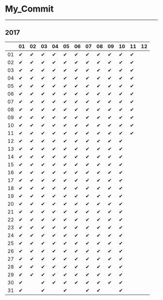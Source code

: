 # My_Commit

---

## 2017

|  |01|02|03|04|05|06|07|08|09|10|11|12|
|----|----|----|----|----|----|----|----|----|----|----|----|----|
|01|✔ |✔ |✔ |✔ |✔ |✔ |✔ |✔ |✔ |✔ |✔ |  |
|02|✔ |✔ |✔ |✔ |✔ |✔ |✔ |✔ |✔ |✔ |✔ |  |
|03|✔ |✔ |✔ |✔ |✔ |✔ |✔ |✔ |✔ |✔ |✔ |  |
|04|✔ |✔ |✔ |✔ |✔ |✔ |✔ |✔ |✔ |✔ |✔ |  |
|05|✔ |✔ |✔ |✔ |✔ |✔ |✔ |✔ |✔ |✔ |✔ |  |
|06|✔ |✔ |✔ |✔ |✔ |✔ |✔ |✔ |✔ |✔ |✔ |  |
|07|✔ |✔ |✔ |✔ |✔ |✔ |✔ |✔ |✔ |✔ |✔ |  |
|08|✔ |✔ |✔ |✔ |✔ |✔ |✔ |✔ |✔ |✔ |✔ |  |
|09|✔ |✔ |✔ |✔ |✔ |✔ |✔ |✔ |✔ |✔ |✔ |  |
|10|✔ |✔ |✔ |✔ |✔ |✔ |✔ |✔ |✔ |✔ |✔ |  |
|11|✔ |✔ |✔ |✔ |✔ |✔ |✔ |✔ |✔ |✔ |✔ |  |
|12|✔ |✔ |✔ |✔ |✔ |✔ |✔ |✔ |✔ |✔ |  |  |
|13|✔ |✔ |✔ |✔ |✔ |✔ |✔ |✔ |✔ |✔ |  |  |
|14|✔ |✔ |✔ |✔ |✔ |✔ |✔ |✔ |✔ |✔ |  |  |
|15|✔ |✔ |✔ |✔ |✔ |✔ |✔ |✔ |✔ |✔ |  |  |
|16|✔ |✔ |✔ |✔ |✔ |✔ |✔ |✔ |✔ |✔ |  |  |
|17|✔ |✔ |✔ |✔ |✔ |✔ |✔ |✔ |✔ |✔ |  |  |
|18|✔ |✔ |✔ |✔ |✔ |✔ |✔ |✔ |✔ |✔ |  |  |
|19|✔ |✔ |✔ |✔ |✔ |✔ |✔ |✔ |✔ |✔ |  |  |
|20|✔ |✔ |✔ |✔ |✔ |✔ |✔ |✔ |✔ |✔ |  |  |
|21|✔ |✔ |✔ |✔ |✔ |✔ |✔ |✔ |✔ |✔ |  |  |
|22|✔ |✔ |✔ |✔ |✔ |✔ |✔ |✔ |✔ |✔ |  |  |
|23|✔ |✔ |✔ |✔ |✔ |✔ |✔ |✔ |✔ |✔ |  |  |
|24|✔ |✔ |✔ |✔ |✔ |✔ |✔ |✔ |✔ |✔ |  |  |
|25|✔ |✔ |✔ |✔ |✔ |✔ |✔ |✔ |✔ |✔ |  |  |
|26|✔ |✔ |✔ |✔ |✔ |✔ |✔ |✔ |✔ |✔ |  |  |
|27|✔ |✔ |✔ |✔ |✔ |✔ |✔ |✔ |✔ |✔ |  |  |
|28|✔ |✔ |✔ |✔ |✔ |✔ |✔ |✔ |✔ |✔ |  |  |
|29|✔ |✔ |✔ |✔ |✔ |✔ |✔ |✔ |✔ |✔ |  |  |
|30|✔ |  |✔ |✔ |✔ |✔ |✔ |✔ |✔ |✔ |  |  |
|31|✔ |  |✔ |  |✔ |  |✔ |✔ |  |✔ |  |  |
